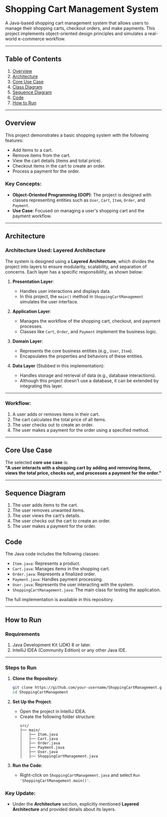# Shopping Cart Management System

A Java-based shopping cart management system that allows users to manage their shopping carts, checkout orders, and make payments. This project implements object-oriented design principles and simulates a real-world e-commerce workflow.

---

## **Table of Contents**
1. [Overview](#overview)
2. [Architecture](#architecture)
3. [Core Use Case](#core-use-case)
4. [Class Diagram](#class-diagram)
5. [Sequence Diagram](#sequence-diagram)
6. [Code](#code)
7. [How to Run](#how-to-run)

---

## **Overview**

This project demonstrates a basic shopping system with the following features:
- Add items to a cart.
- Remove items from the cart.
- View the cart details (items and total price).
- Checkout items in the cart to create an order.
- Process a payment for the order.

### Key Concepts:
- **Object-Oriented Programming (OOP)**: The project is designed with classes representing entities such as `User`, `Cart`, `Item`, `Order`, and `Payment`.
- **Use Case**: Focused on managing a user's shopping cart and the payment workflow.

---

## **Architecture**

### **Architecture Used**: **Layered Architecture**

The system is designed using a **Layered Architecture**, which divides the project into layers to ensure modularity, scalability, and separation of concerns. Each layer has a specific responsibility, as shown below:

1. **Presentation Layer**:
   - Handles user interactions and displays data.
   - In this project, the `main()` method in `ShoppingCartManagement` simulates the user interface.

2. **Application Layer**:
   - Manages the workflow of the shopping cart, checkout, and payment processes.
   - Classes like `Cart`, `Order`, and `Payment` implement the business logic.

3. **Domain Layer**:
   - Represents the core business entities (e.g., `User`, `Item`).
   - Encapsulates the properties and behaviors of these entities.

4. **Data Layer** (Stubbed in this implementation):
   - Handles storage and retrieval of data (e.g., database interactions).
   - Although this project doesn't use a database, it can be extended by integrating this layer.

---

### **Workflow**:
1. A user adds or removes items in their cart.
2. The cart calculates the total price of all items.
3. The user checks out to create an order.
4. The user makes a payment for the order using a specified method.

---

## **Core Use Case**

The selected **core use case** is:  
**"A user interacts with a shopping cart by adding and removing items, views the total price, checks out, and processes a payment for the order."**

---


## **Sequence Diagram**


1. The user adds items to the cart.
2. The user removes unwanted items.
3. The user views the cart's details.
4. The user checks out the cart to create an order.
5. The user makes a payment for the order.

## **Code**

The Java code includes the following classes:
- `Item.java`: Represents a product.
- `Cart.java`: Manages items in the shopping cart.
- `Order.java`: Represents a finalized order.
- `Payment.java`: Handles payment processing.
- `User.java`: Represents the user interacting with the system.
- `ShoppingCartManagement.java`: The main class for testing the application.

The full implementation is available in this repository.  

---

## **How to Run**

### **Requirements**
1. Java Development Kit (JDK) 8 or later.
2. IntelliJ IDEA (Community Edition) or any other Java IDE.

---

### **Steps to Run**

1. **Clone the Repository**:
   ```bash
   git clone https://github.com/your-username/ShoppingCartManagement.git
   cd ShoppingCartManagement
   ```

2. **Set Up the Project**:
   - Open the project in IntelliJ IDEA.
   - Create the following folder structure:
     ```
     src/
     ├── main/
     │   ├── Item.java
     │   ├── Cart.java
     │   ├── Order.java
     │   ├── Payment.java
     │   ├── User.java
     │   ├── ShoppingCartManagement.java
     ```

3. **Run the Code**:
   - Right-click on `ShoppingCartManagement.java` and select `Run 'ShoppingCartManagement.main()'`.



### Key Update:
- Under the **Architecture** section, explicitly mentioned **Layered Architecture** and provided details about its layers.
